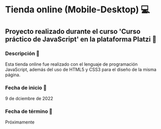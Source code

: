 # Tienda online (Mobile-Desktop) :computer:

## Proyecto realizado durante el curso 'Curso práctico de JavaScript' en la plataforma Platzi :school_satchel:

### Descripción :green_book: 
Esta tienda online fue realizado con el lenguaje de programación JavaScript, además del uso de HTML5 y CSS3 para el diseño de la misma página.

### Fecha de inicio  :calendar:

9 de dciembre de 2022

### Fecha de término  :calendar:

Próximamente
